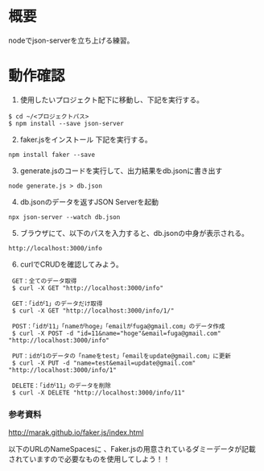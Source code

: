 # 概要
nodeでjson-serverを立ち上げる練習。

# 動作確認
1. 使用したいプロジェクト配下に移動し、下記を実行する。

```
$ cd ~/<プロジェクトパス>
$ npm install --save json-server 
```


2. faker.jsをインストール
下記を実行する。

```
npm install faker --save
```

3. generate.jsのコードを実行して、出力結果をdb.jsonに書き出す

```
node generate.js > db.json
```

4. db.jsonのデータを返すJSON Serverを起動

```
npx json-server --watch db.json
```

5. ブラウザにて、以下のパスを入力すると、db.jsonの中身が表示される。

```
http://localhost:3000/info
```

6. curlでCRUDを確認してみよう。

```
 GET：全てのデータ取得
 $ curl -X GET "http://localhost:3000/info"
 
 GET：「idが1」のデータだけ取得
 $ curl -X GET "http://localhost:3000/info/1/"
 
 POST：「idが11」「nameがhoge」「emailがfuga@gmail.com」のデータ作成
 $ curl -X POST -d "id=11&name="hoge"&email=fuga@gmail.com" "http://localhost:3000/info"
 
 PUT：idが1のデータの「nameをtest」「emailをupdate@gmail.com」に更新
 $ curl -X PUT -d "name=test&email=update@gmail.com" "http://localhost:3000/info/1"
 
 DELETE：「idが11」のデータを削除
 $ curl -X DELETE "http://localhost:3000/info/11"
```

### 参考資料
http://marak.github.io/faker.js/index.html


以下のURLのNameSpacesに 、Faker.jsの用意されているダミーデータが記載されていますので必要なものを使用してしよう！！
